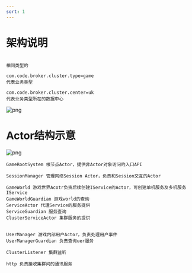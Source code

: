 ```yaml
---
sort: 1
---
```


# 架构说明

```集群结构示意

相同类型的

com.code.broker.cluster.type=game
代表业务类型

com.code.broker.cluster.center=uk
代表业务类型所在的数据中心

```

![png]({{site.baseurl}}/assets/images/framework.png)

# Actor结构示意

![png]({{site.baseurl}}/assets/images/actor_framework.png)

```
GameRootSystem 根节点Actor，提供非Actor对象访问的入口API

SessionManager 管理网络Session Actor，负责和Session交互的Actor

GameWorld 游戏世界Acotr负责后续创建IService的Actor，可创建单机服务及多机服务IService
GameWorldGuardian 游戏world的查询
ServiceActor 代理Service的服务提供
ServiceGuardian 服务查询
ClusterServiceActor 集群服务的提供


UserManager 游戏内部用户Actor，负责处理用户事件
UserManagerGuardian 负责查询uer服务

ClusterListener 集群监听

http 负责接收集群间的通讯服务

```